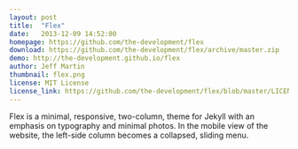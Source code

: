 ```yaml
---
layout: post
title:  "Flex"
date:   2013-12-09 14:52:00
homepage: https://github.com/the-development/flex
download: https://github.com/the-development/flex/archive/master.zip
demo: http://the-development.github.io/flex
author: Jeff Martin
thumbnail: flex.png
license: MIT License
license_link: https://github.com/the-development/flex/blob/master/LICENSE
---
```


Flex is a minimal, responsive, two-column, theme for Jekyll with an emphasis on typography and minimal photos. In the mobile view of the website, the left-side column becomes a collapsed, sliding menu.